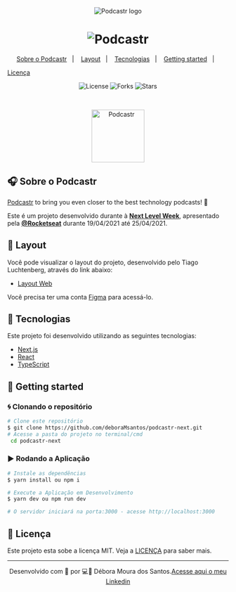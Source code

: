 <div align="center">
  <img src="github/podcastr-logo.svg" alt="Podcastr logo">
</div>

<h1 align="center">
    <img alt="Podcastr" title="Podcastr" src="github/podcastr.svg" />
</h1>

<p align="center">
  <a href="#-project">Sobre o Podcastr</a>&nbsp;&nbsp;&nbsp;|&nbsp;&nbsp;&nbsp;
    <a href="#-layout">Layout</a>&nbsp;&nbsp;&nbsp;|&nbsp;&nbsp;&nbsp;
  <a href="#technologies">Tecnologias</a>&nbsp;&nbsp;&nbsp;|&nbsp;&nbsp;&nbsp;
  <a href="#-layout">Getting started</a>&nbsp;&nbsp;&nbsp;|&nbsp;&nbsp;&nbsp;

<a href="#-license">Licença</a>

</p>

<p align="center">
  <img  src="https://img.shields.io/static/v1?label=license&message=MIT&color=5965E0&labelColor=121214" alt="License">
  
  <img src="https://img.shields.io/github/forks/deboraMsantos/podcastr-next?label=forks&message=MIT&color=5965E0&labelColor=121214" alt="Forks">

  <img src="https://img.shields.io/github/stars/deboraMsantos/podcastr-next?label=stars&message=MIT&color=5965E0&labelColor=121214" alt="Stars">
</p>

<br>

<p align="center">
  <img alt="Podcastr" src="github/icon.svg" width="120px">
</p>

## 🎧 Sobre o Podcastr

[Podcastr](https://dms-podcastr-nlw.vercel.app/) to bring you even closer to the best technology podcasts! 💜

Este é um projeto desenvolvido durante à **[Next Level Week](https://nextlevelweek.com/)**, apresentado pela **[@Rocketseat](https://github.com/Rocketseat)** durante 19/04/2021 até 25/04/2021.

## 🔖 Layout

Você pode visualizar o layout do projeto, desenvolvido pelo Tiago Luchtenberg, através do link abaixo:

- [Layout Web](https://www.figma.com/file/UwFEntsHpHYJlHNQAQr4gA/Podcastr?node-id=160%3A2761)

Você precisa ter uma conta [Figma](http://figma.com/) para acessá-lo.

## 🧪 Tecnologias

Este projeto foi desenvolvido utilizando as seguintes tecnologias:

- [Next.js](https://nextjs.org/)
- [React](https://reactjs.org)
- [TypeScript](https://www.typescriptlang.org/)

## 🚀 Getting started

### 🌀 Clonando o repositório

```bash
# Clone este repositório
$ git clone https://github.com/deboraMsantos/podcastr-next.git
# Acesse a pasta do projeto no terminal/cmd
 cd podcastr-next
```

### ▶️ Rodando a Aplicação

```bash
# Instale as dependências
$ yarn install ou npm i

# Execute a Aplicação em Desenvolvimento
$ yarn dev ou npm run dev

# O servidor iniciará na porta:3000 - acesse http://localhost:3000
```

## 📝 Licença

Este projeto esta sobe a licença MIT. Veja a [LICENÇA](https://opensource.org/licenses/MIT) para saber mais.

---

<p align="center">Desenvolvido com 💜 por 💻🙋‍ Débora Moura dos Santos.<a href="https://www.linkedin.com/in/d%C3%A9bora-moura-dos-santos-57813335/">Acesse aqui o meu Linkedin</a> </p>
